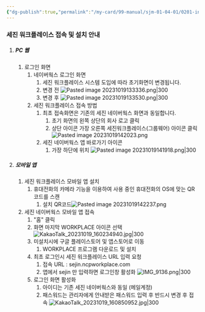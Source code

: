 ```yaml
---
{"dg-publish":true,"permalink":"/my-card/99-manual/sjm-01-04-01/0201-installation/","title":"2.1 최초접속 설치안내","tags":["workplace","그룹웨어"],"noteIcon":"","created":"2024-12-18T11:17:05.212+09:00","updated":"2024-12-20T07:52:11.570+09:00"}
---
```


### 세진 워크플레이스 접속 및 설치 안내

1. ##### PC 웹
	1. 로그인 화면
		1. 네이버웍스 로그인 화면
			1. 세진 워크플레이스 시스템 도입에 따라 초기화면이 변경됩니다.
			2. 변경 전
				![Pasted image 20231019133336.png|300](/img/user/MyCard/Attach/Pasted%20image%2020231019133336.png)
			3. 변경 후
				![Pasted image 20231019133530.png|300](/img/user/MyCard/Attach/Pasted%20image%2020231019133530.png)
		2. 세진 워크플레이스 접속 방법
			1. 최초 접속화면은 기존의 세진 네이버웍스 화면과 동일합니다.
				1. 초기 화면의 왼쪽 상단의 회사 로고 클릭
				2. 상단 아이콘 가장 오른쪽 세진워크플레이스(그룹웨어) 아이콘 클릭 
				![Pasted image 20231019142023.png](/img/user/MyCard/Attach/Pasted%20image%2020231019142023.png)
			2. 세진 네이버웍스 앱 바로가기 아이콘
				1. 가장 하단에 위치
				 ![Pasted image 20231019141918.png|300](/img/user/MyCard/Attach/Pasted%20image%2020231019141918.png)
2. ##### 모바일 앱
	1. 세진 워크플레이스 모바일 앱 설치
		1. 휴대전화의 카메라 기능을 이용하여 사용 중인 휴대전화의 OS에 맞는 QR 코드를 스캔
			1. 설치 QR코드![Pasted image 20231019142237.png](/img/user/MyCard/Attach/Pasted%20image%2020231019142237.png)
	2. 세진 네이버웍스 모바일 앱 접속
		1. "홈" 클릭
		2. 화면 마지막 WORKPLACE 아이콘 선택
			![KakaoTalk_20231019_160234940.jpg|300](/img/user/MyCard/Attach/KakaoTalk_20231019_160234940.jpg)
		3. 미설치시에 구글 플레이스토어 및 앱스토어로 이동
			1. WORKPLACE 프로그램 다운로드 및 설치
		4. 최초 로그인시 세진 워크플레이스 URL 입력 요청
			1. 접속 URL : sejin.ncpworkplace.com
			2. 앱에서 sejin 만 입력하면 로그인창 활성화
			 ![IMG_9136.png|300](/img/user/MyCard/Attach/IMG_9136.png)
		5. 로그인 화면 활성화
			1. 아이디는 기존 세진 네이버웍스와 동일 (메일계정)
			2. 패스워드는 관리자에게 안내받은 패스워드 입력 후 반드시 변경 후 접속
			 ![KakaoTalk_20231019_160850952.jpg|300](/img/user/MyCard/Attach/KakaoTalk_20231019_160850952.jpg)